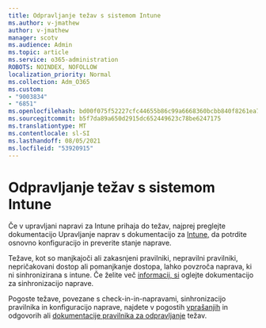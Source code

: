 ```yaml
---
title: Odpravljanje težav s sistemom Intune
ms.author: v-jmathew
author: v-jmathew
manager: scotv
ms.audience: Admin
ms.topic: article
ms.service: o365-administration
ROBOTS: NOINDEX, NOFOLLOW
localization_priority: Normal
ms.collection: Adm_O365
ms.custom:
- "9003834"
- "6851"
ms.openlocfilehash: bd00f075f52227cfc44655b86c99a6668360bcbb840f8261ea777a78c21a2494
ms.sourcegitcommit: b5f7da89a650d2915dc652449623c78be6247175
ms.translationtype: MT
ms.contentlocale: sl-SI
ms.lasthandoff: 08/05/2021
ms.locfileid: "53920915"
---
```

# <a name="troubleshooting-problems-with-intune-devices"></a>Odpravljanje težav s sistemom Intune

Če v upravljani napravi za Intune prihaja do težav, najprej preglejte dokumentacijo Upravljanje naprav s dokumentacijo za [Intune,](https://docs.microsoft.com/mem/intune/protect/endpoint-security-manage-devices) da potrdite osnovno konfiguracijo in preverite stanje naprave.

Težave, kot so manjkajoči ali zakasnjeni pravilniki, nepravilni pravilniki, nepričakovani dostop ali pomanjkanje dostopa, lahko povzroča naprava, ki ni sinhronizirana s intune. Če želite več [informacij, si](https://docs.microsoft.com/mem/intune/remote-actions/device-sync) oglejte dokumentacijo za sinhronizacijo naprave.

Pogoste težave, povezane s check-in-in-napravami, sinhronizacijo pravilnika in konfiguracijo naprave, najdete v pogostih [vprašanjih](https://docs.microsoft.com/mem/intune/configuration/device-profile-troubleshoot) in odgovorih ali [dokumentacije pravilnika za odpravljanje](https://docs.microsoft.com/mem/intune/configuration/troubleshoot-policies-in-microsoft-intune) težav.
